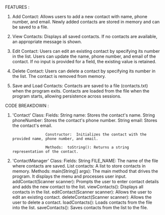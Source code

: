 FEATURES :

1. Add Contact:  Allows users to add a new contact with name, phone number, and email.
                 Newly added contacts are stored in memory and can be saved to a file.

2. View Contacts:  Displays all saved contacts.
                   If no contacts are available, an appropriate message is shown.

3. Edit Contact:  Users can edit an existing contact by specifying its number in the list.
                  Users can update the name, phone number, and email of the contact.
                  If no input is provided for a field, the existing value is retained.

4. Delete Contact:  Users can delete a contact by specifying its number in the list.
                    The contact is removed from memory.

5. Save and Load Contacts:   Contacts are saved to a file (contacts.txt) when the program exits.
                             Contacts are loaded from the file when the program starts, allowing persistence across sessions.




CODE BREAKDOWN :

1. 'Contact' Class:     Fields:  String name: Stores the contact's name.
                                String phoneNumber: Stores the contact's phone number.
                                String email: Stores the contact's email.

                      Constructor:  Initializes the contact with the provided name, phone number, and email.

                      Methods:  toString(): Returns a string representation of the contact.


2. 'ContactManager' Class:    Fields:  String FILE_NAME:   The name of the file where contacts are saved.
                              List<Contact> contacts:     A list to store contacts in memory.
                              Methods:    main(String[] args): The main method that drives the program. It displays the menu and processes user input.
                                          addContact(Scanner scanner): Prompts the user to enter contact details and adds the new contact to the list.
                                          viewContacts(): Displays all contacts in the list.
                                          editContact(Scanner scanner): Allows the user to edit an existing contact.
                                          deleteContact(Scanner scanner): Allows the user to delete a contact.
                                          loadContacts(): Loads contacts from the file into the list.
                                          saveContacts(): Saves contacts from the list to the file.
